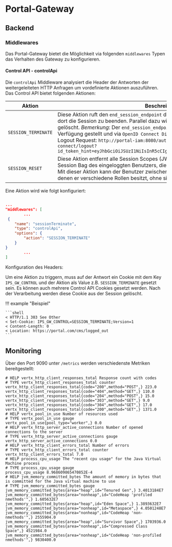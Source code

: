 # Portal-Gateway

## Backend

### Middlewares

Das Portal-Gateway bietet die Möglichkeit via folgenden `middlewares` Typen das Verhalten des Gateway zu konfigurieren.

#### Control API - controlApi

Die `controlApi` Middleware analysiert die Header der Antworten der weitergeleiteten HTTP Anfragen um vordefinierte Aktionen auszuführen. Das Control API bietet folgenden Aktionen:

| Aktion | Beschreibung |
| --- | --- |
| `SESSION_TERMINATE` | Diese Aktion ruft den `end_session_endpoint` des verwendeten Identity Providers auf um dort die Session zu beenden. Parallel dazu wird die Session auf dem Gateway selbst gelöscht. _Bemerkung_: Der `end_session_endpoint` wird vom Identity Provider zur Verfügung gestellt und via `OpenID Connect Discovery` abgefragt. Beispiel für einen Logout Request: `http://portal-iam:8080/auth/realms/portal/protocol/openid-connect/logout?id_token_hint=eyJhbGciOiJSUzI1NiIsInR5cCIgOiAiSldUIiwia2lkIiA6ICJ1Y0p4dWNXRDF...` |
| `SESSION_RESET` | Diese Aktion entfernt alle Session Scopes (JWTs) und entfernt alle Cookies vom Session Bag des eingeloggten Benutzers, die nicht mit `KEYCLOAK_` in Namen anfangen. Mit dieser Aktion kann der Benutzer zwischen mehreren Organisationen wechseln, bei denen er verschiedene Rollen besitzt, ohne sich ausloggen zu müssen. |

Eine Aktion wird wie folgt konfiguriert:

```json

...
"middlewares": [
        ...
 {
    "name": "sessionTerminate",
    "type": "controlApi",
    "options": {
        "action": "SESSION_TERMINATE"
    }
}
        ...
]
```

Konfiguration des Headers:

Um eine Aktion zu triggern, muss auf der Antwort ein Cookie mit dem Key `IPS_GW_CONTROL` und der Aktion als Value z.B. `SESSION_TERMINATE` gesetzt sein. Es können auch mehrere Control API Cookies gesetzt werden. Nach der Verarbeitung werden diese Cookie aus der Session gelöscht.

!!! example "Beispiel"

    ```shell
    < HTTP/1.1 303 See Other
    < Set-Cookie: IPS_GW_CONTROL=SESSION_TERMINATE;Version=1
    < Content-Length: 0
    < Location: https://portal.com/cms/logged_out
    ```

## Monitoring

Über den Port 9090 unter `/metrics` werden verschiedenste Metriken bereitgestellt:

```text
# HELP vertx_http_client_responses_total Response count with codes
# TYPE vertx_http_client_responses_total counter
vertx_http_client_responses_total{code="200",method="POST",} 223.0
vertx_http_client_responses_total{code="404",method="GET",} 110.0
vertx_http_client_responses_total{code="204",method="POST",} 15.0
vertx_http_client_responses_total{code="303",method="GET",} 9.0
vertx_http_client_responses_total{code="304",method="GET",} 17.0
vertx_http_client_responses_total{code="200",method="GET",} 1371.0
# HELP vertx_pool_in_use Number of resources used
# TYPE vertx_pool_in_use gauge
vertx_pool_in_use{pool_type="worker",} 0.0
# HELP vertx_http_server_active_connections Number of opened connections to the server
# TYPE vertx_http_server_active_connections gauge
vertx_http_server_active_connections 0.0
# HELP vertx_http_client_errors_total Number of errors
# TYPE vertx_http_client_errors_total counter
vertx_http_client_errors_total 7.0
# HELP process_cpu_usage The "recent cpu usage" for the Java Virtual Machine process
# TYPE process_cpu_usage gauge
process_cpu_usage 8.968609865470852E-4
# HELP jvm_memory_committed_bytes The amount of memory in bytes that is committed for the Java virtual machine to use
# TYPE jvm_memory_committed_bytes gauge
jvm_memory_committed_bytes{area="heap",id="Tenured Gen",} 3.4013184E7
jvm_memory_committed_bytes{area="nonheap",id="CodeHeap 'profiled nmethods'",} 1.605632E7
jvm_memory_committed_bytes{area="heap",id="Eden Space",} 1.3893632E7
jvm_memory_committed_bytes{area="nonheap",id="Metaspace",} 4.0501248E7
jvm_memory_committed_bytes{area="nonheap",id="CodeHeap 'non-nmethods'",} 2555904.0
jvm_memory_committed_bytes{area="heap",id="Survivor Space",} 1703936.0
jvm_memory_committed_bytes{area="nonheap",id="Compressed Class Space",} 4521984.0
jvm_memory_committed_bytes{area="nonheap",id="CodeHeap 'non-profiled nmethods'",} 9830400.0
```
